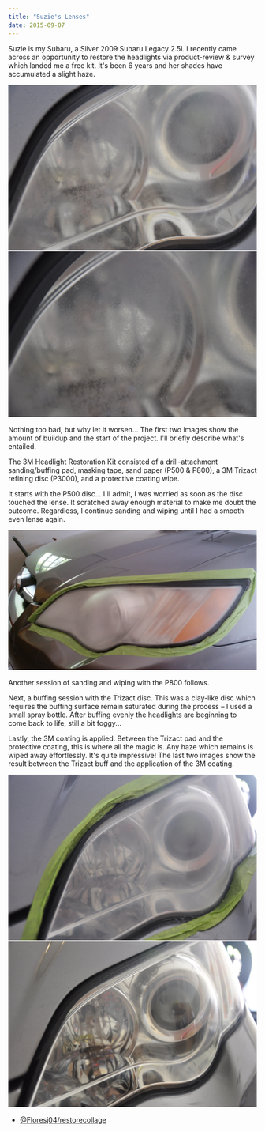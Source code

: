 ```yaml
---
title: "Suzie's Lenses"
date: 2015-09-07
---
```


Suzie is my Subaru, a Silver 2009 Subaru Legacy 2.5i.  I recently came across an opportunity to restore the headlights via product-review & survey which landed me a free kit.  It's been 6 years and her shades have accumulated a slight haze.

<div>
	<div class='col-2 base-padding'>
		<a href='/images/headlightrestore00.JPG' data-lightbox="roadtrip">
			<img src="/images/headlightrestore00.JPG" class="thumb thumb-nikon-2" />
		</a>
	</div>
	<div class='col-2 base-padding'>
		<a href='/images/headlightrestore01.JPG' data-lightbox="roadtrip">
			<img src="/images/headlightrestore01.JPG" class="thumb thumb-nikon-2" />
		</a>
	</div>
</div>

Nothing too bad, but why let it worsen...  The first two images show the amount of buildup and the start of the project.  I'll briefly describe what's entailed.

The 3M Headlight Restoration Kit consisted of a drill-attachment sanding/buffing pad, masking tape, sand paper (P500 & P800), a 3M Trizact refining disc (P3000), and a protective coating wipe.

It starts with the P500 disc...  I'll admit, I was worried as soon as the disc touched the lense.  It scratched away enough material to make me doubt the outcome.  Regardless, I continue sanding and wiping until I had a smooth even lense again.

<div>
	<div class='col-1 base-padding'>
		<a href='/images/headlightrestore02.JPG' data-lightbox="roadtrip">
			<img src='/images/headlightrestore02.JPG' class='thumb thumb-phone thumb-center' />
		</a>
	</div>
</div>

Another session of sanding and wiping with the P800 follows.

Next, a buffing session with the Trizact disc.  This was a clay-like disc which requires the buffing surface remain saturated during the process &ndash; I used a small spray bottle. After buffing evenly the headlights are beginning to come back to life, still a bit foggy...

Lastly, the 3M coating is applied.  Between the Trizact pad and the protective coating, this is where all the magic is.  Any haze which remains is wiped away effortlessly.  It's quite impressive!  The last two images show the result between the Trizact buff and the application of the 3M coating.

<div>
	<div class='col-2 base-padding'>
		<a href='/images/headlightrestore04.JPG' data-lightbox="roadtrip">
			<img src="/images/headlightrestore04.JPG" class="thumb thumb-nikon-2" />
		</a>
	</div>
	<div class='col-2 base-padding'>
		<a href='/images/headlightrestore00.JPG' data-lightbox="roadtrip">
			<img src="/images/headlightrestore05.JPG" class="thumb thumb-nikon-2" />
		</a>
	</div>
</div>

<ul class='blog-links'>
	<li>
		<span class='instagram-link'>
			<a href="https://instagram.com/p/6fMgyaG87U/?taken-by=floresj04" target="_blank" class="code">@Floresj04/restorecollage</a>
		</span>
	</li>
</ul>